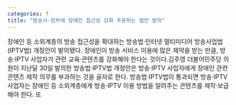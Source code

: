 ```yaml
---
categories: f
title: "방송사·정부에 장애인 접근성 강화 주문하는 법안 발의"
---
```

장애인 등 소외계층의 방송 접근성을 확대하는 방송법·인터넷 멀티미디어 방송사업법(IPTV법) 개정안이 발의됐다. 장애인이 방송 서비스 이용에 많은 제약을 받는 만큼, 방송·IPTV 사업자가 관련 교육·콘텐츠를 강화해야 한다는 것이다.김주영 더불어민주당 의원이 지난달 30일 발의한 방송법·IPTV법 개정안은 방송·IPTV 사업자에게 장애인 관련 콘텐츠 제작 의무를 부과하는 것을 골자로 한다. 방송법·IPTV법이 통과되면 방송·IPTV 사업자는 장애인 등 소외계층에게 방송·IPTV 이용 방법을 알려주는 콘텐츠를 제작·보급해야 한다. 또
